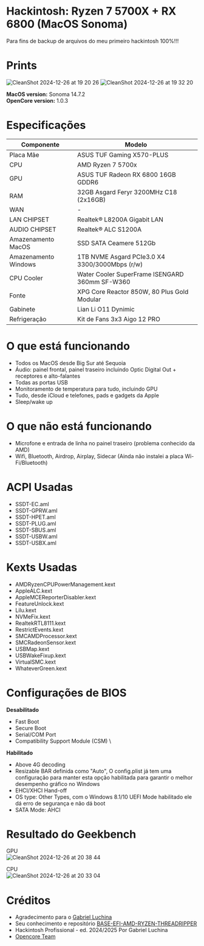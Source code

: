 # Hackintosh: Ryzen 7 5700X + RX 6800 (MacOS Sonoma)

Para fins de backup de arquivos do meu primeiro hackintosh 100%!!!

# Prints
![CleanShot 2024-12-26 at 19 20 26](https://github.com/user-attachments/assets/dd2b1223-6d21-4fb3-82e0-4571224d049b)
![CleanShot 2024-12-26 at 19 32 20](https://github.com/user-attachments/assets/9d96d7a8-f684-4ca8-ab46-2a3ea44e4dbd)

**MacOS version:** Sonoma 14.7.2 \
**OpenCore version:** 1.0.3

# Especificações
| Componente  | Modelo |
| ------------- | ------------- |
| Placa Mãe  | ASUS TUF Gaming X570-PLUS  |
| CPU  | AMD Ryzen 7 5700x  |
| GPU | ASUS TUF Radeon RX 6800 16GB GDDR6 |
| RAM | 32GB Asgard Feryr 3200MHz C18 (2x16GB)
| WAN | - |
| LAN CHIPSET	| Realtek® L8200A Gigabit LAN |
| AUDIO CHIPSET	| Realtek® ALC S1200A |
| Amazenamento MacOS | SSD SATA Ceamere 512Gb |
| Amazenamento Windows | 1TB NVME Asgard PCIe3.0 X4 3300/3000Mbps (r/w) |
| CPU Cooler | Water Cooler SuperFrame ISENGARD 360mm SF-W360 |
| Fonte | XPG Core Reactor 850W, 80 Plus Gold Modular |
| Gabinete | Lian Li O11 Dynimic |
| Refrigeração | Kit de Fans 3x3 Aigo 12 PRO |

# O que está funcionando
* Todos os MacOS desde Big Sur até Sequoia
* Áudio: painel frontal, painel traseiro incluindo Optic Digital Out + receptores e alto-falantes
* Todas as portas USB
* Monitoramento de temperatura para tudo, incluindo GPU
* Tudo, desde iCloud e telefones, pads e gadgets da Apple
* Sleep/wake up

# O que não está funcionando
* Microfone e entrada de linha no painel traseiro (problema conhecido da AMD)
* Wifi, Bluetooth, Airdrop, Airplay, Sidecar (Ainda não instalei a placa Wi-Fi/Bluetooth)

# ACPI Usadas
* SSDT-EC.aml
* SSDT-GPRW.aml
* SSDT-HPET.aml
* SSDT-PLUG.aml
* SSDT-SBUS.aml
* SSDT-USBW.aml
* SSDT-USBX.aml

# Kexts Usadas
* AMDRyzenCPUPowerManagement.kext
* AppleALC.kext
* AppleMCEReporterDisabler.kext
* FeatureUnlock.kext
* Lilu.kext
* NVMeFix.kext
* RealtekRTL8111.kext
* RestrictEvents.kext
* SMCAMDProcessor.kext
* SMCRadeonSensor.kext
* USBMap.kext
* USBWakeFixup.kext
* VirtualSMC.kext
* WhateverGreen.kext

# Configurações de BIOS
**Desabilitado**
* Fast Boot
* Secure Boot
* Serial/COM Port
* Compatibility Support Module (CSM) \

**Habilitado**
* Above 4G decoding
* Resizable BAR definida como "Auto", O config.plist já tem uma configuração para manter esta opção habilitada para garantir o melhor desempenho gráfico no Windows
* EHCI/XHCI Hand-off
* OS type: Other Types, com o Windows 8.1/10 UEFI Mode habilitado ele dá erro de segurança e não dá boot
* SATA Mode: AHCI

# Resultado do Geekbench
GPU \
![CleanShot 2024-12-26 at 20 38 44](https://github.com/user-attachments/assets/1e072683-3eb9-4dd8-9a4a-31a462bcb7d0)

CPU \
![CleanShot 2024-12-26 at 20 33 04](https://github.com/user-attachments/assets/2258c711-f43e-400a-8869-3f14cf2b3670)

# Créditos
* Agradecimento para o [Gabriel Luchina](https://github.com/CCSilvs/EFI-ASUS-TUF-GAMING-X570-PLUS-BR?tab=readme-ov-file#specs:~:text=Special%20thnx%20to-,Gabriel%20Luchina,-His%20knowledge%20and)
* Seu conhecimento e repositório [BASE-EFI-AMD-RYZEN-THREADRIPPER](https://github.com/CCSilvs/EFI-ASUS-TUF-GAMING-X570-PLUS-BR?tab=readme-ov-file#specs:~:text=BASE%2DEFI%2DAMD%2DRYZEN%2DTHREADRIPPER)
* Hackintosh Profissional - ed. 2024/2025 Por Gabriel Luchina
* [Opencore Team](https://github.com/CCSilvs/EFI-ASUS-TUF-GAMING-X570-PLUS-BR?tab=readme-ov-file#specs:~:text=AMD%2DRYZEN%2DTHREADRIPPER-,Opencore%20Team,-About)
